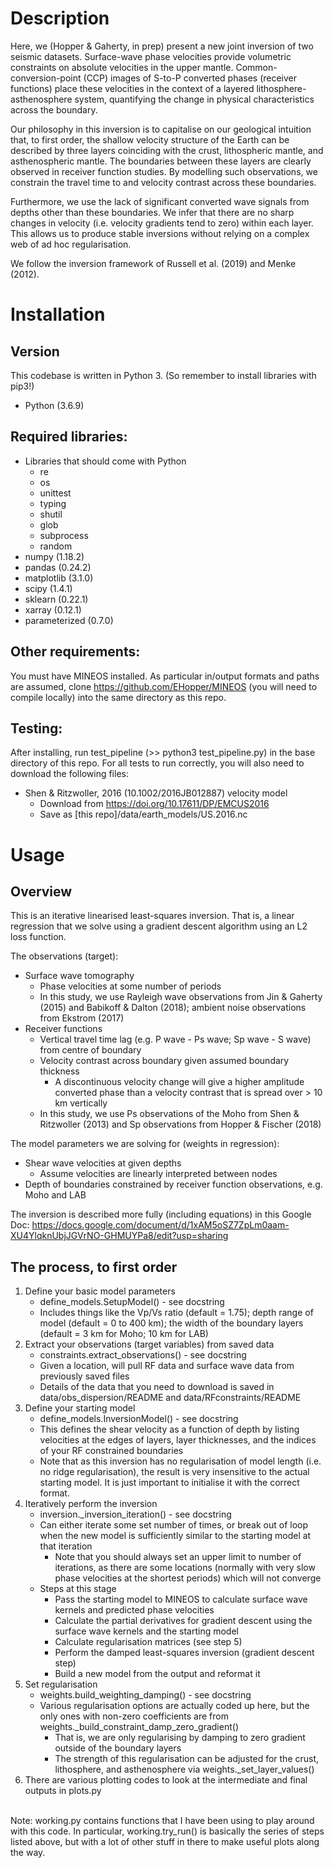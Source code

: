 # Description
Here, we (Hopper & Gaherty, in prep) present a new joint inversion of two seismic datasets. Surface-wave phase velocities provide volumetric constraints on absolute velocities in the upper mantle. Common-conversion-point  (CCP) images of S-to-P converted phases (receiver functions) place these velocities in the context of a layered lithosphere-asthenosphere system, quantifying the change in physical characteristics across the boundary.  

Our philosophy in this inversion is to capitalise on our geological intuition that, to first order, the shallow velocity structure of the Earth can be described by three layers coinciding with the crust, lithospheric mantle, and asthenospheric mantle. The boundaries between these layers are clearly observed in receiver function studies.  By modelling such observations, we constrain the travel time to and velocity contrast across these boundaries.

Furthermore, we use the lack of significant converted wave signals from depths other than these boundaries. We infer that there are no sharp changes in velocity (i.e. velocity gradients tend to zero) within each layer. This allows us to produce stable inversions without relying on a complex web of ad hoc regularisation.

We follow the inversion framework of Russell et al. (2019) and Menke (2012).

# Installation
## Version
This codebase is written in Python 3. (So remember to install libraries with pip3!)
- Python (3.6.9)

## Required libraries:
- Libraries that should come with Python
  - re
  - os
  - unittest
  - typing
  - shutil
  - glob
  - subprocess
  - random
- numpy (1.18.2)
- pandas (0.24.2)
- matplotlib (3.1.0)
- scipy (1.4.1)
- sklearn (0.22.1)
- xarray (0.12.1)
- parameterized (0.7.0)

## Other requirements:
You must have MINEOS installed.  As particular in/output formats and paths are assumed, clone https://github.com/EHopper/MINEOS (you will need to compile locally) into the same directory as this repo.

## Testing:
After installing, run test_pipeline (>> python3 test_pipeline.py) in the base directory of this repo.  For all tests to run correctly, you will also need to download the following files:
- Shen & Ritzwoller, 2016 (10.1002/2016JB012887) velocity model
  - Download from https://doi.org/10.17611/DP/EMCUS2016
  - Save as [this repo]/data/earth_models/US.2016.nc

# Usage
## Overview
This is an iterative linearised least-squares inversion.  That is, a linear regression that we solve using a gradient descent algorithm using an L2 loss function.

The observations (target):
- Surface wave tomography
  - Phase velocities at some number of periods
  - In this study, we use Rayleigh wave observations from Jin & Gaherty (2015) and Babikoff & Dalton (2018); ambient noise observations from Ekstrom (2017)
- Receiver functions
  - Vertical travel time lag (e.g. P wave - Ps wave; Sp wave - S wave) from centre of boundary
  - Velocity contrast across boundary given assumed boundary thickness
    - A discontinuous velocity change will give a higher amplitude converted phase than a velocity contrast that is spread over > 10 km vertically
  - In this study, we use Ps observations of the Moho from Shen & Ritzwoller (2013) and Sp observations from Hopper & Fischer (2018)

The model parameters we are solving for (weights in regression):
- Shear wave velocities at given depths
  - Assume velocities are linearly interpreted between nodes
- Depth of boundaries constrained by receiver function observations, e.g. Moho and LAB

The inversion is described more fully (including equations) in this Google Doc: https://docs.google.com/document/d/1xAM5oSZ7ZpLm0aam-XU4YlqknUbjJGVrNO-GHMUYPa8/edit?usp=sharing

## The process, to first order
1. Define your basic model parameters
   - define_models.SetupModel() - see docstring
   - Includes things like the Vp/Vs ratio (default = 1.75); depth range of model (default = 0 to 400 km); the width of the boundary layers (default = 3 km for Moho; 10 km for LAB)
2. Extract your observations (target variables) from saved data
   - constraints.extract_observations() - see docstring
   - Given a location, will pull RF data and surface wave data from previously saved files
   - Details of the data that you need to download is saved in data/obs_dispersion/README and data/RFconstraints/README
3. Define your starting model
   - define_models.InversionModel() - see docstring
   - This defines the shear velocity as a function of depth by listing velocities at the edges of layers, layer thicknesses, and the indices of your RF constrained boundaries
   - Note that as this inversion has no regularisation of model length (i.e. no ridge regularisation), the result is very insensitive to the actual starting model. It is just important to initialise it with the correct format.
4. Iteratively perform the inversion
   - inversion.\_inversion_iteration() - see docstring
   - Can either iterate some set number of times, or break out of loop when the new model is sufficiently similar to the starting model at that iteration
     - Note that you should always set an upper limit to number of iterations, as there are some locations (normally with very slow phase velocities at the shortest periods) which will not converge
   - Steps at this stage
     - Pass the starting model to MINEOS to calculate surface wave kernels and predicted phase velocities
     - Calculate the partial derivatives for gradient descent using the surface wave kernels and the starting model
     - Calculate regularisation matrices (see step 5)
     - Perform the damped least-squares inversion (gradient descent step)
     - Build a new model from the output and reformat it
5. Set regularisation
   - weights.build_weighting_damping() - see docstring
   - Various regularisation options are actually coded up here, but the only ones with non-zero coefficients are from weights.\_build_constraint_damp_zero_gradient()
     - That is, we are only regularising by damping to zero gradient outside of the boundary layers
     - The strength of this regularisation can be adjusted for the crust, lithosphere, and asthenosphere via weights.\_set_layer_values()
6. There are various plotting codes to look at the intermediate and final outputs in plots.py

\
Note: working.py contains functions that I have been using to play around with this code.  In particular, working.try_run() is basically the series of steps listed above, but with a lot of other stuff in there to make useful plots along the way.
